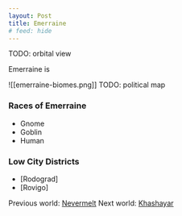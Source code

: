 ```yaml
---
layout: Post
title: Emerraine
# feed: hide
---
```

TODO: orbital view

Emerraine is

![[emerraine-biomes.png]]
TODO: political map

### Races of Emerraine
- Gnome
- Goblin
- Human

### Low City Districts
- [Rodograd]
- [Rovigo]

Previous world: [Nevermelt](places/worlds/Nevermelt)
Next world: [Khashayar](places/worlds/Khashayar)